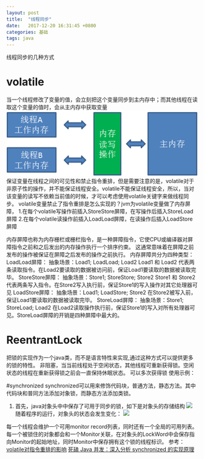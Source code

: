 ```yaml
---
layout: post
title:  "线程同步"
date:   2017-12-20 16:31:45 +0800
categories: 基础
tags: java
---
```


线程同步的几种方式
# volatile

当一个线程修改了变量的值，会立刻把这个变量同步到主内存中；而其他线程在读取这个变量的值时，会从主内存中获取变量
![](/_pic/201712/640.png)
保证变量在线程之间的可见性和禁止指令重排，但是需要注意的是，volatile对于非原子性的操作，并不能保证线程安全。volatile不能保证线程安全，所以，当对该变量的读写不依赖当前值的时候，才可以考虑使用volatile关键字来做线程同步。
volatile变量禁止了指令重排是怎么实现的？jvm为volatile变量做了内存屏障，
1.在每个volatile写操作前插入StoreStore屏障，在写操作后插入StoreLoad屏障
2.在每个volatile读操作前插入LoadLoad屏障，在读操作后插入LoadStore屏障

内存屏障也称为内存栅栏或栅栏指令，是一种屏障指令，它使CPU或编译器对屏障指令之前和之后发出的内存操作执行一个排序约束。 这通常意味着在屏障之前发布的操作被保证在屏障之后发布的操作之前执行。
内存屏障共分为四种类型：
LoadLoad屏障：
抽象场景：Load1; LoadLoad; Load2
Load1 和 Load2 代表两条读取指令。在Load2要读取的数据被访问前，保证Load1要读取的数据被读取完毕。
StoreStore屏障：
抽象场景：Store1; StoreStore; Store2
Store1 和 Store2代表两条写入指令。在Store2写入执行前，保证Store1的写入操作对其它处理器可见
LoadStore屏障：
抽象场景：Load1; LoadStore; Store2
在Store2被写入前，保证Load1要读取的数据被读取完毕。
StoreLoad屏障：
抽象场景：Store1; StoreLoad; Load2
在Load2读取操作执行前，保证Store1的写入对所有处理器可见。StoreLoad屏障的开销是四种屏障中最大的。


# ReentrantLock
把锁的实现作为一个java类，而不是语言特性来实现,通过这种方式可以提供更多的锁的特性。
非阻塞，当当前线程处于空闲状态，其他线程可重新获得锁。空闲状态的线程在重新获得锁之前会一直保持休眠状态。
可以多次获得锁
使用示例：


#synchronized
synchronized可以用来修饰代码块，普通方法，静态方法。其中代码块和普同方法添加对象锁，而静态方法添加类锁。
1. 首先，java对象头中中保存了可用于同步的锁，如下是对象头的存储结构
![](/_pic/sync.jpg)
随着程序的运行，对象头的状态会发生变化：
![](/_pic/syc.jpg)

每一个线程会维护一个可用monitor record列表，同时还有一个全局的可用列表。每一个被锁住的对象都会和一个Monitor关联，在对象头的LockWord中会保存指向Monitor的起始地址，同时Monitor中保存拥有这个锁的线程标识。
参考：
[volatile对指令重排的影响](https://mp.weixin.qq.com/s/g9J39yvNdPI2a5aXhMrv_Q)
[死磕 Java 并发：深入分析 synchronized 的实现原理 ](https://mp.weixin.qq.com/s?__biz=MjM5NzMyMjAwMA==&mid=2651478216&idx=1&sn=0a78b71d5b80277f33d3ecfddd657e54&chksm=bd2534b78a52bda1df9f204f633a2c49069efe09dc3d1783888099d935d54e5617b38d9c6ebe&scene=21##)



